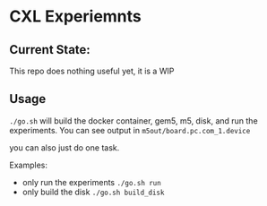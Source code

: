 # CXL Experiemnts

## Current State:

This repo does nothing useful yet, it is a WIP

## Usage

`./go.sh` will build the docker container, gem5, m5, disk, and run the experiments. You can see output in `m5out/board.pc.com_1.device`

you can also just do one task.

Examples:
- only run the experiments `./go.sh run`
- only build the disk `./go.sh build_disk`
